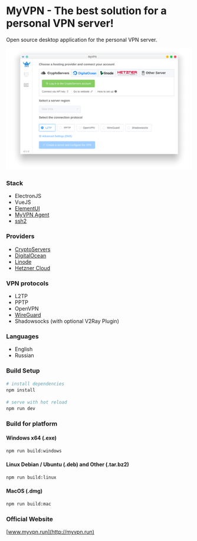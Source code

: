 # MyVPN - The best solution for a personal VPN server!

Open source desktop application for the personal VPN server.

![Screenshot](preview.png)

### Stack

* ElectronJS
* VueJS
* [ElementUI](https://element.eleme.io/)
* [MyVPN Agent](https://github.com/my0419/myvpn-agent)
* [ssh2](https://github.com/mscdex/ssh2)

### Providers

* [CryptoServers](https://cryptoservers.net/)
* [DigitalOcean](https://www.digitalocean.com/)
* [Linode](https://linode.com/)
* [Hetzner Cloud](https://www.hetzner.com/cloud)


### VPN protocols

* L2TP
* PPTP
* OpenVPN
* [WireGuard](https://www.wireguard.com/)
* Shadowsocks (with optional V2Ray Plugin)

### Languages

* English
* Russian

### Build Setup

``` bash
# install dependencies
npm install

# serve with hot reload
npm run dev

```

### Build for platform

#### Windows x64 (.exe)

``` bash
npm run build:windows
```

#### Linux Debian / Ubuntu (.deb) and Other (.tar.bz2)

``` bash
npm run build:linux
```

#### MacOS (.dmg)

``` bash
npm run build:mac
```

### Official Website

[www.myvpn.run](http://myvpn.run)
